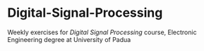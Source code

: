 # Digital-Signal-Processing
Weekly exercises for *Digital Signal Processing* course, Electronic Engineering degree at University of Padua
